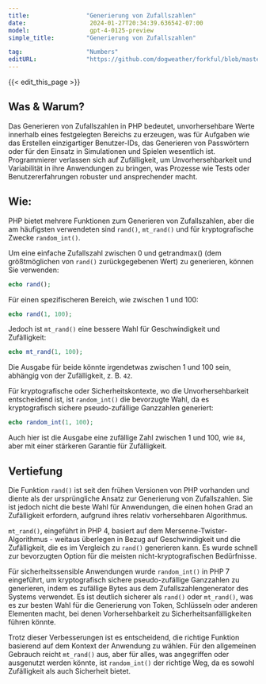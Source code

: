 ```yaml
---
title:                "Generierung von Zufallszahlen"
date:                  2024-01-27T20:34:39.636542-07:00
model:                 gpt-4-0125-preview
simple_title:         "Generierung von Zufallszahlen"

tag:                  "Numbers"
editURL:              "https://github.com/dogweather/forkful/blob/master/content/de/php/generating-random-numbers.md"
---
```


{{< edit_this_page >}}

## Was & Warum?

Das Generieren von Zufallszahlen in PHP bedeutet, unvorhersehbare Werte innerhalb eines festgelegten Bereichs zu erzeugen, was für Aufgaben wie das Erstellen einzigartiger Benutzer-IDs, das Generieren von Passwörtern oder für den Einsatz in Simulationen und Spielen wesentlich ist. Programmierer verlassen sich auf Zufälligkeit, um Unvorhersehbarkeit und Variabilität in ihre Anwendungen zu bringen, was Prozesse wie Tests oder Benutzererfahrungen robuster und ansprechender macht.

## Wie:

PHP bietet mehrere Funktionen zum Generieren von Zufallszahlen, aber die am häufigsten verwendeten sind `rand()`, `mt_rand()` und für kryptografische Zwecke `random_int()`.

Um eine einfache Zufallszahl zwischen 0 und getrandmax() (dem größtmöglichen von `rand()` zurückgegebenen Wert) zu generieren, können Sie verwenden:

```PHP
echo rand();
```

Für einen spezifischeren Bereich, wie zwischen 1 und 100:

```PHP
echo rand(1, 100);
```

Jedoch ist `mt_rand()` eine bessere Wahl für Geschwindigkeit und Zufälligkeit:

```PHP
echo mt_rand(1, 100);
```

Die Ausgabe für beide könnte irgendetwas zwischen 1 und 100 sein, abhängig von der Zufälligkeit, z. B. `42`.

Für kryptografische oder Sicherheitskontexte, wo die Unvorhersehbarkeit entscheidend ist, ist `random_int()` die bevorzugte Wahl, da es kryptografisch sichere pseudo-zufällige Ganzzahlen generiert:

```PHP
echo random_int(1, 100);
```

Auch hier ist die Ausgabe eine zufällige Zahl zwischen 1 und 100, wie `84`, aber mit einer stärkeren Garantie für Zufälligkeit.

## Vertiefung

Die Funktion `rand()` ist seit den frühen Versionen von PHP vorhanden und diente als der ursprüngliche Ansatz zur Generierung von Zufallszahlen. Sie ist jedoch nicht die beste Wahl für Anwendungen, die einen hohen Grad an Zufälligkeit erfordern, aufgrund ihres relativ vorhersehbaren Algorithmus.

`mt_rand()`, eingeführt in PHP 4, basiert auf dem Mersenne-Twister-Algorithmus - weitaus überlegen in Bezug auf Geschwindigkeit und die Zufälligkeit, die es im Vergleich zu `rand()` generieren kann. Es wurde schnell zur bevorzugten Option für die meisten nicht-kryptografischen Bedürfnisse.

Für sicherheitssensible Anwendungen wurde `random_int()` in PHP 7 eingeführt, um kryptografisch sichere pseudo-zufällige Ganzzahlen zu generieren, indem es zufällige Bytes aus dem Zufallszahlengenerator des Systems verwendet. Es ist deutlich sicherer als `rand()` oder `mt_rand()`, was es zur besten Wahl für die Generierung von Token, Schlüsseln oder anderen Elementen macht, bei denen Vorhersehbarkeit zu Sicherheitsanfälligkeiten führen könnte.

Trotz dieser Verbesserungen ist es entscheidend, die richtige Funktion basierend auf dem Kontext der Anwendung zu wählen. Für den allgemeinen Gebrauch reicht `mt_rand()` aus, aber für alles, was angegriffen oder ausgenutzt werden könnte, ist `random_int()` der richtige Weg, da es sowohl Zufälligkeit als auch Sicherheit bietet.
